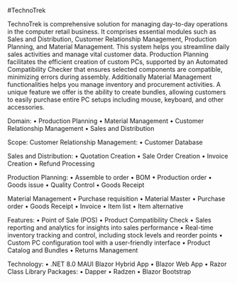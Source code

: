 #TechnoTrek

TechnoTrek is comprehensive solution for managing day-to-day operations in the computer 
retail business. It comprises essential modules such as Sales and Distribution, Customer 
Relationship Management, Production Planning, and Material Management. This system 
helps you streamline daily sales activities and manage vital customer data. Production 
Planning facilitates the efficient creation of custom PCs, supported by an Automated 
Compatibility Checker that ensures selected components are compatible, minimizing errors 
during assembly. Additionally Material Management functionalities helps you manage 
inventory and procurement activities. A unique feature we offer is the ability to create 
bundles, allowing customers to easily purchase entire PC setups including mouse, keyboard, 
and other accessories. 

Domain: 
  • Production Planning 
  • Material Management 
  • Customer Relationship Management 
  • Sales and Distribution
  
Scope: 
  Customer Relationship Management: 
    • Customer Database
    
  Sales and Distribution: 
    • Quotation Creation 
    • Sale Order Creation 
    • Invoice Creation 
    • Refund Processing 
    
  Production Planning: 
    • Assemble to order 
    • BOM 
    • Production order
    • Goods issue
    • Quality Control
    • Goods Receipt
    
  Material Management
    • Purchase requisition 
    • Material Master 
    • Purchase order 
    • Goods Receipt 
    • Invoice 
    • Item list 
    • Item alternative 

Features: 
  • Point of Sale (POS) 
  • Product Compatibility Check 
  • Sales reporting and analytics for insights into sales performance 
  • Real-time inventory tracking and control, including stock levels and reorder points 
  • Custom PC configuration tool with a user-friendly interface 
  • Product Catalog and Bundles 
  • Returns Management

Technology: 
  • .NET 8.0 MAUI Blazor Hybrid App 
  • Blazor Web App 
  • Razor Class Library 
  Packages: 
    • Dapper
    • Radzen
    • Blazor Bootstrap
